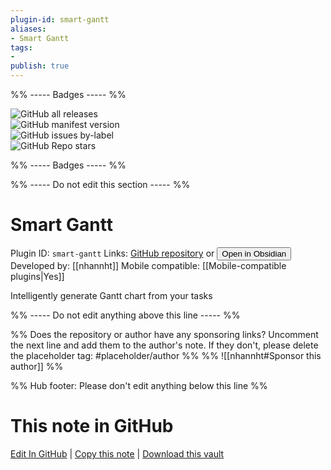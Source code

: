 ```yaml
---
plugin-id: smart-gantt
aliases:
- Smart Gantt
tags: 
- 
publish: true
---
```


%% ----- Badges ----- %%

![GitHub all releases](https://img.shields.io/github/downloads/nhannht/obsidian-smart-gantt/total?color=573E7A&logo=github&style=for-the-badge)   
![GitHub manifest version](https://img.shields.io/github/manifest-json/v/nhannht/obsidian-smart-gantt?color=573E7A&logo=github&style=for-the-badge)   
![GitHub issues by-label](https://img.shields.io/github/issues/nhannht/obsidian-smart-gantt/help%20wanted?color=573E7A&logo=github&style=for-the-badge)   
![GitHub Repo stars](https://img.shields.io/github/stars/nhannht/obsidian-smart-gantt?color=573E7A&logo=github&style=for-the-badge)

%% ----- Badges ----- %%

%% ----- Do not edit this section ----- %%

# Smart Gantt

Plugin ID: `smart-gantt`
Links: [GitHub repository](https://github.com/nhannht/obsidian-smart-gantt) or [<button id=HH>Open in Obsidian</button>](obsidian://show-plugin?id=smart-gantt)
Developed by: [[nhannht]]
Mobile compatible: [[Mobile-compatible plugins|Yes]]

Intelligently generate Gantt chart from your tasks

%% ----- Do not edit anything above this line ----- %% 

%% Does the repository or author have any sponsoring links? Uncomment the next line and add them to the author's note. If they don't, please delete the placeholder tag: #placeholder/author %%
%% ![[nhannht#Sponsor this author]] %%

%% Hub footer: Please don't edit anything below this line %%

# This note in GitHub

<span class="git-footer">[Edit In GitHub](https://github.dev/obsidian-community/obsidian-hub/blob/main/02%20-%20Community%20Expansions/02.05%20All%20Community%20Expansions/Plugins/smart-gantt.md "git-hub-edit-note") | [Copy this note](https://raw.githubusercontent.com/obsidian-community/obsidian-hub/main/02%20-%20Community%20Expansions/02.05%20All%20Community%20Expansions/Plugins/smart-gantt.md "git-hub-copy-note") | [Download this vault](https://github.com/obsidian-community/obsidian-hub/archive/refs/heads/main.zip "git-hub-download-vault") </span>
